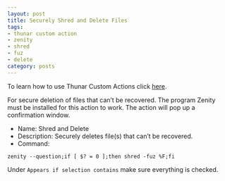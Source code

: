 ```yaml
---
layout: post
title: Securely Shred and Delete Files
tags:
- thunar custom action
- zenity
- shred
- fuz
- delete
category: posts
---
```

To learn how to use Thunar Custom Actions click [here](http://birchwell.github.io/posts/tutorial-convert-video-to-avi/).

For secure deletion of files that can’t be recovered. The program Zenity must be installed for this action to work. The action will pop up a confirmation window.

* Name: Shred and Delete
* Description: Securely deletes file(s) that can’t be recovered.
* Command: 

`zenity --question;if [ $? = 0 ];then shred -fuz %F;fi`

Under `Appears if selection contains` make sure everything is checked.
